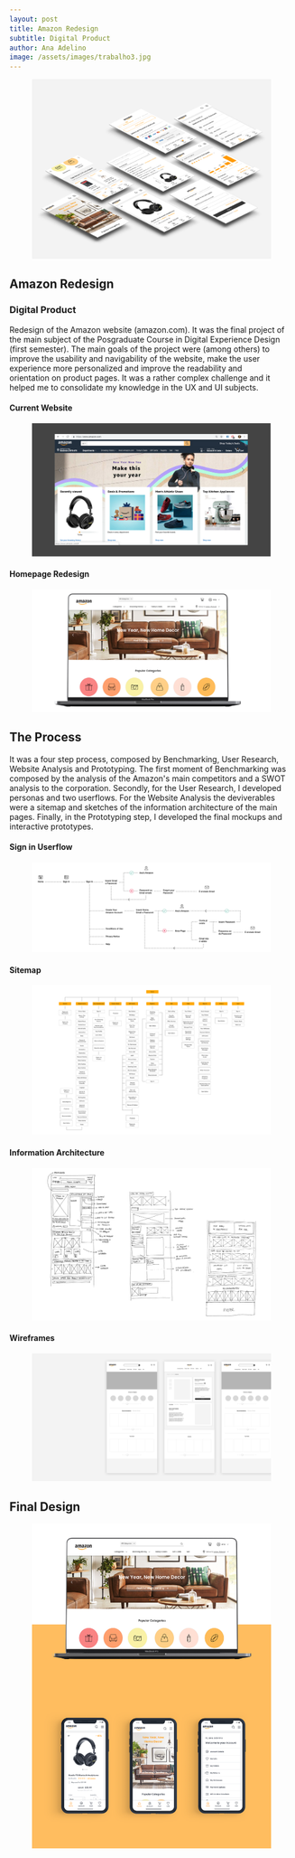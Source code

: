 ```yaml
---
layout: post
title: Amazon Redesign
subtitle: Digital Product
author: Ana Adelino
image: /assets/images/trabalho3.jpg
---
```


<figure><img src="/assets/images/Amazon/amazon1.jpg" alt="Mobile Screens"></figure>

## Amazon Redesign
### Digital Product

Redesign of the Amazon website (amazon.com). It was the final project of the main subject of the Posgraduate Course in Digital Experience Design (first semester). The main goals of the project were (among others) to improve the usability and navigability of the website, make the user experience more personalized and improve the readability and orientation on product pages. It was a rather complex challenge and it helped me to consolidate my knowledge in the UX and UI subjects. 

#### Current Website

<figure><img src="/assets/images/Amazon/amazon2.png" alt="Current Website"></figure>

#### Homepage Redesign

<figure class="smaller_image"><img src="/assets/images/Amazon/amazon3.jpg" alt="Homepage Redesign"></figure>

## The Process

It was a four step process, composed by Benchmarking, User Research, Website Analysis and Prototyping. The first moment of Benchmarking was composed by the analysis of the Amazon's main competitors and a SWOT analysis to the corporation. Secondly, for the User Research, I developed personas and two userflows. For the Website Analysis the deviverables were a sitemap and sketches of the information architecture of the main pages. Finally, in the Prototyping step, I developed the final mockups and interactive prototypes.

#### Sign in Userflow

<figure class="smaller_image"><img src="/assets/images/Amazon/amazon5.png" alt="Sign in Userflow"></figure>

#### Sitemap

<figure class="smaller_image"><img src="/assets/images/Amazon/amazon6.png" alt="Sitemap"></figure>

#### Information Architecture

<figure class="smaller_image"><img src="/assets/images/Amazon/amazon7.png" alt="Information Architecture"></figure>

#### Wireframes

<figure><img src="/assets/images/Amazon/amazon8.png" alt="Wireframes"></figure>

## Final Design

<figure class="last_image"><img src="/assets/images/Amazon/amazon9.png" alt="Homepage Redesign"></figure>

